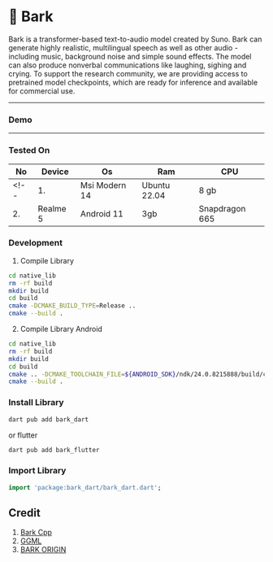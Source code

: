 # 🐶 Bark


Bark is a transformer-based text-to-audio model created by Suno. Bark can generate highly realistic, multilingual speech as well as other audio - including music, background noise and simple sound effects. The model can also produce nonverbal communications like laughing, sighing and crying. To support the research community, we are providing access to pretrained model checkpoints, which are ready for inference and available for commercial use.



---

### Demo

---

### Tested On

| No | Device        | Os           | Ram  | CPU             |
|----|---------------|--------------|------|-----------------|
<!-- | 1. | Msi Modern 14 | Ubuntu 22.04 | 8 gb | Amd Ryzen 5500u |
| 2. | Realme 5      | Android 11   | 3gb  | Snapdragon 665  | -->


### Development

1. Compile Library

```bash
cd native_lib
rm -rf build
mkdir build
cd build
cmake -DCMAKE_BUILD_TYPE=Release ..
cmake --build .
```

2. Compile Library Android

```bash
cd native_lib
rm -rf build
mkdir build
cd build
cmake .. -DCMAKE_TOOLCHAIN_FILE=${ANDROID_SDK}/ndk/24.0.8215888/build/cmake/android.toolchain.cmake -DCMAKE_BUILD_TYPE=Release -DANDROID_ABI=arm64-v8a
cmake --build .
```

### Install Library

```bash
dart pub add bark_dart
```

or flutter

```bash
dart pub add bark_flutter
```

### Import Library

```dart
import 'package:bark_dart/bark_dart.dart';
```


## Credit

1. [Bark Cpp](https://github.com/PABannier/bark.cpp)
2. [GGML](https://github.com/ggerganov/ggml)
3. [BARK ORIGIN](https://github.com/suno-ai/bark)


